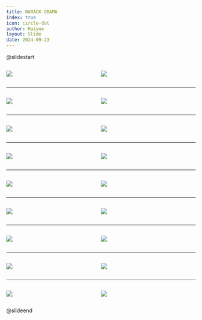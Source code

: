 ```yaml
---
title: BARACK OBAMA
index: true
icon: circle-dot
author: Haiyue
layout: Slide
date: 2024-09-23
---
```

 
@slidestart

<div style="display:flex">
<div style="flex:1">

![](/reading/english/Level-O/BARACK%20OBAMA/001.webp)
</div>
<div style="flex:1">

![](/reading/english/Level-O/BARACK%20OBAMA/002.webp)
</div>
</div>

---

<div style="display:flex">
<div style="flex:1">

![](/reading/english/Level-O/BARACK%20OBAMA/003.webp)
</div>
<div style="flex:1">

![](/reading/english/Level-O/BARACK%20OBAMA/004.webp)
</div>
</div>

---

<div style="display:flex">
<div style="flex:1">

![](/reading/english/Level-O/BARACK%20OBAMA/005.webp)
</div>
<div style="flex:1">

![](/reading/english/Level-O/BARACK%20OBAMA/006.webp)
</div>
</div>

---

<div style="display:flex">
<div style="flex:1">

![](/reading/english/Level-O/BARACK%20OBAMA/007.webp)
</div>
<div style="flex:1">

![](/reading/english/Level-O/BARACK%20OBAMA/008.webp)
</div>
</div>

---

<div style="display:flex">
<div style="flex:1">

![](/reading/english/Level-O/BARACK%20OBAMA/009.webp)
</div>
<div style="flex:1">

![](/reading/english/Level-O/BARACK%20OBAMA/010.webp)
</div>
</div>

---

<div style="display:flex">
<div style="flex:1">

![](/reading/english/Level-O/BARACK%20OBAMA/011.webp)
</div>
<div style="flex:1">

![](/reading/english/Level-O/BARACK%20OBAMA/012.webp)
</div>
</div>

---

<div style="display:flex">
<div style="flex:1">

![](/reading/english/Level-O/BARACK%20OBAMA/013.webp)
</div>
<div style="flex:1">

![](/reading/english/Level-O/BARACK%20OBAMA/014.webp)
</div>
</div>

---

<div style="display:flex">
<div style="flex:1">

![](/reading/english/Level-O/BARACK%20OBAMA/015.webp)
</div>
<div style="flex:1">

![](/reading/english/Level-O/BARACK%20OBAMA/016.webp)
</div>
</div>

---

<div style="display:flex">
<div style="flex:1">

![](/reading/english/Level-O/BARACK%20OBAMA/017.webp)
</div>
<div style="flex:1">

![](/reading/english/Level-O/BARACK%20OBAMA/018.webp)
</div>
</div>

@slideend